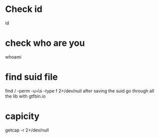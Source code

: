 # Check id
id

# check who are you
whoami

# find suid file
find / -perm -u=\s -type f 2>/dev/null
after saving the suid go through all the lib with gtfbin.io

# capicity
getcap -r 2>/dev/null
